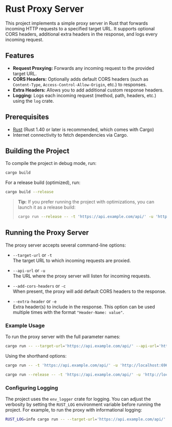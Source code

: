 # Rust Proxy Server

This project implements a simple proxy server in Rust that forwards incoming HTTP requests to a specified target URL. It supports optional CORS headers, additional extra headers in the response, and logs every incoming request.

## Features

- **Request Proxying:** Forwards any incoming request to the provided target URL.
- **CORS Headers:** Optionally adds default CORS headers (such as `Content-Type`, `Access-Control-Allow-Origin`, etc.) to responses.
- **Extra Headers:** Allows you to add additional custom response headers.
- **Logging:** Logs each incoming request (method, path, headers, etc.) using the `log` crate.

## Prerequisites

- [Rust](https://www.rust-lang.org/tools/install) (Rust 1.40 or later is recommended, which comes with Cargo)
- Internet connectivity to fetch dependencies via Cargo.

## Building the Project

To compile the project in debug mode, run:

```bash
cargo build
```

For a release build (optimized), run:

```bash
cargo build --release
```

> **Tip:** If you prefer running the project with optimizations, you can launch it as a release build:
>
> ```bash
> cargo run --release -- -t 'https://api.example.com/api/' -u 'http://localhost:6969' -c -e 'x-proxy-bob: yes' -e 'x-proxy-alice: no'
> ```

## Running the Proxy Server

The proxy server accepts several command-line options:

- `--target-url` or `-t`  
  The target URL to which incoming requests are proxied.

- `--api-url` or `-u`  
  The URL where the proxy server will listen for incoming requests.

- `--add-cors-headers` or `-c`  
  When present, the proxy will add default CORS headers to the response.

- `--extra-header` or `-e`  
  Extra header(s) to include in the response. This option can be used multiple times with the format `"Header-Name: value"`.

### Example Usage

To run the proxy server with the full parameter names:

```bash
cargo run -- --target-url='https://api.example.com/api/' --api-url='http://localhost:6969' --add-cors-headers --extra-header='x-proxy-bob: yes' --extra-header='x-proxy-alice: no'
```

Using the shorthand options:

```bash
cargo run -- -t 'https://api.example.com/api/' -u 'http://localhost:6969' -c -e 'x-proxy-bob: yes' -e 'x-proxy-alice: no'
```

```bash
cargo run --release -- -t 'https://api.example.com/api/' -u 'http://localhost:6969' -c -e 'x-proxy-bob: yes' -e 'x-proxy-alice: no'
```

### Configuring Logging

The project uses the `env_logger` crate for logging. You can adjust the verbosity by setting the `RUST_LOG` environment variable before running the project. For example, to run the proxy with informational logging:

```bash
RUST_LOG=info cargo run -- --target-url='https://api.example.com/api/' --api-url='http://localhost:6969' --add-cors-headers --extra-header='x-proxy-bob: yes' --extra-header='x-proxy-alice: no'
```
